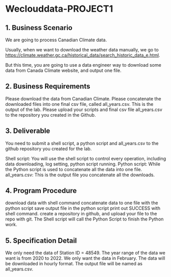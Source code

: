 # Weclouddata-PROJECT1

## 1. Business Scenario
We are going to process Canadian Climate data.

Usually, when we want to download the weather data manually, we go to https://climate.weather.gc.ca/historical_data/search_historic_data_e.html.

But this time, you are going to use a data engineer way to download some data from Canada Climate website, and output one file.

## 2. Business Requirements
Please download the data from Canadian Climate.
Please concatenate the downloaded files into one final csv file, called all_years.csv. This is the output of the lab.
Please upload your scripts and final csv file all_years.csv to the repository you created in the Github.

## 3. Deliverable
You need to submit a shell script, a python script and all_years.csv to the github repository you created for the lab.

Shell script: You will use the shell script to control every operation, including data downloading, log setting, python script running.
Python script: While the Python script is used to concatenate all the data into one file.
all_years.csv: This is the output file you concatenate all the downloads.

## 4. Program Procedure
download data with shell command
concatenate data to one file with the python script
save output file in the python script
print out SUCCESS with shell command.
create a repository in github, and upload your file to the repo with git.
The Shell script will call the Python Script to finish the Python work.

## 5. Specification Detail
We only need the data of Station ID = 48549.
The year range of the data we want is from 2020 to 2022.
We only want the data in February.
The data will be downloaded in hourly format.
The output file will be named as all_years.csv.
